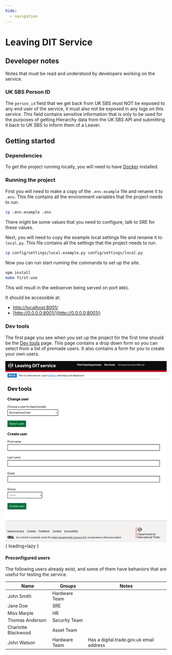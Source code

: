 ```yaml
---
hide:
  - navigation
---
```


# Leaving DIT Service

## Developer notes
Notes that must be read and understood by developers working on the service.

### UK SBS Person ID
The `person_id` field that we get back from UK SBS must NOT be exposed to any end user of the service, it must also not be exposed in any logs on this service.
This field contains sensitive information that is only to be used for the purposes of getting Hierarchy data from the UK SBS API and submitting it back to UK SBS to inform them of a Leaver.

## Getting started

### Dependencies
To get the project running locally, you will need to have [Docker](https://www.docker.com/) installed.

### Running the project
First you will need to make a copy of the `.env.example` file and rename it to `.env`. This file contains all the environment variables that the project needs to run.

```bash
cp .env.example .env
```
There might be some values that you need to configure, talk to SRE for these values.

Next, you will need to copy the example local settings file and rename it to `local.py`. This file contains all the settings that the project needs to run.

```bash
cp config/settings/local.example.py config/settings/local.py
```

Now you can run start running the commands to set up the site.

```bash
npm install
make first-use
```

This will result in the webserver being served on port `8001`.

It should be accessible at:

- [http://localhost:8001/](http://localhost:8001/)
- [http://0.0.0.0:8001/](http://0.0.0.0:8001/)

### Dev tools

The first page you see when you set up the project for the first time should be the [Dev tools](http://localhost:8001/dev-tools/) page. This page contains a drop down form so you can select from a list of premade users. It also contains a form for you to create your own users.

![Dev tools page](./images/dev-tools-page.png){ loading=lazy }

#### Preconfigured users

The following users already exist, and some of them have behaviors that are useful for testing the service.

| Name | Groups | Notes |
| --- | --- | --- |
| John Smith | Hardware Team | |
| Jane Doe | SRE | |
| Miss Marple | HR | |
| Thomas Anderson | Security Team | |
| Charlotte Blackwood | Asset Team | |
| John Watson | Hardware Team | Has a digital.trade.gov.uk email address |
